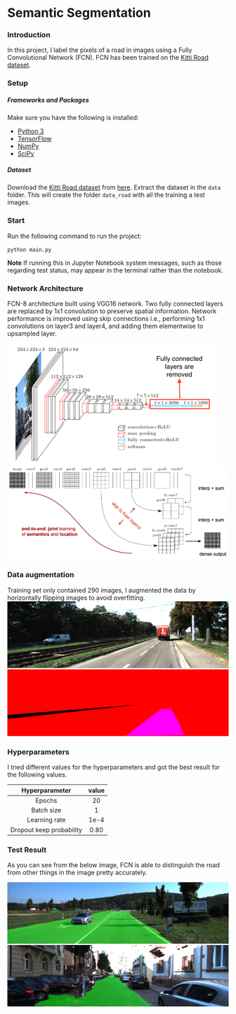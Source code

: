 # Semantic Segmentation
### Introduction
In this project, I label the pixels of a road in images using a Fully Convolutional Network (FCN). FCN has been trained on the [Kitti Road dataset](http://www.cvlibs.net/download.php?file=data_road.zip).

[//]: # (Image References)
[image1]: ./images/vgg16.png "VGG 16"
[image2]: ./images/fcn_8.png "FCN-8 architecture"
[image3]: ./images/um_000045.png "training sample data"
[image4]: ./images/um_lane_000045.png "training sample lable"
[image5]: ./images/umm_000077.png "Result 1"
[image6]: ./images/uu_000093.png "Result 2"

### Setup
##### Frameworks and Packages
Make sure you have the following is installed:
 - [Python 3](https://www.python.org/)
 - [TensorFlow](https://www.tensorflow.org/)
 - [NumPy](http://www.numpy.org/)
 - [SciPy](https://www.scipy.org/)
##### Dataset
Download the [Kitti Road dataset](http://www.cvlibs.net/datasets/kitti/eval_road.php) from [here](http://www.cvlibs.net/download.php?file=data_road.zip).  Extract the dataset in the `data` folder.  This will create the folder `data_road` with all the training a test images.

### Start
Run the following command to run the project:
```
python main.py
```
**Note** If running this in Jupyter Notebook system messages, such as those regarding test status, may appear in the terminal rather than the notebook.

### Network Architecture
FCN-8 architecture built using VGG16 network. Two fully connected layers are replaced by 1x1 convolution to preserve spatial information. Network performance is improved using skip connections i.e., performing 1x1 convolutions on layer3 and layer4, and adding them elementwise to upsampled layer.


![alt text][image1]
![alt text][image2]

### Data augmentation
Training set only contained 290 images, I augmented the data by horizontally flipping images to avoid overfitting.
![alt text][image3]
![alt text][image4]

### Hyperparameters
I tried different values for the hyperparameters and got the best result for the following values.

| Hyperparameter         		|     value	        					| 
|:---------------------:|:---------------------------------------------:| 
|Epochs| 20 |
|Batch size| 1 |
|Learning rate| 1e-4 |
|Dropout keep probability| 0.80 |

### Test Result
As you can see from the below image, FCN is able to distinguish the road from other things in the image pretty accurately.

![alt text][image5]
![alt text][image6]